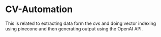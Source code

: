 # CV-Automation
This is related to extracting data form the cvs and doing vector indexing using pinecone and then generating output using the OpenAI API.
